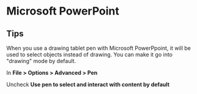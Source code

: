# Microsoft PowerPoint

## Tips

When you use a drawing tablet pen with Microsoft PowerPpoint, it will be used to select objects instead of drawing. You can make it go into "drawing" mode by default.

In **File > Options > Advanced > Pen**

Uncheck **Use pen to select and interact with content by default**&#x20;



